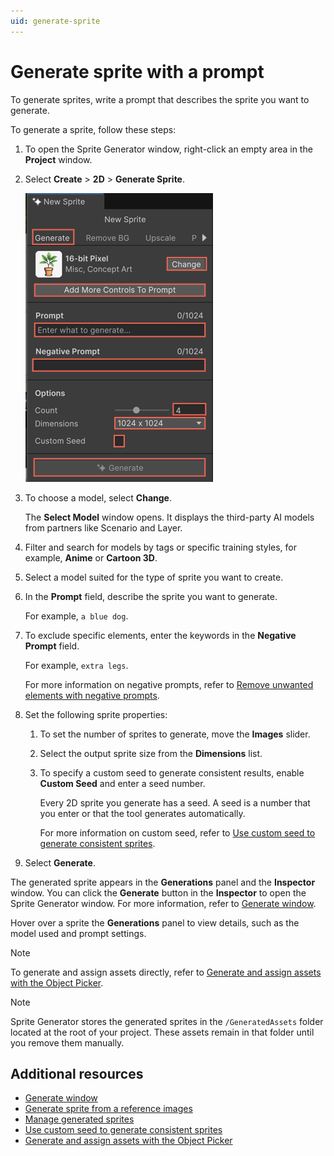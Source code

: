 ```yaml
---
uid: generate-sprite
---
```


# Generate sprite with a prompt

To generate sprites, write a prompt that describes the sprite you want to generate.

To generate a sprite, follow these steps:

1. To open the Sprite Generator window, right-click an empty area in the **Project** window.
1. Select **Create** > **2D** > **Generate Sprite**.

    ![Generate window with fields to generate sprit](../images/sprite.png)

1. To choose a model, select **Change**.

   The **Select Model** window opens. It displays the third-party AI models from partners like Scenario and Layer. 
1. Filter and search for models by tags or specific training styles, for example, **Anime** or **Cartoon 3D**. 
1. Select a model suited for the type of sprite you want to create.
1. In the **Prompt** field, describe the sprite you want to generate.

   For example, `a blue dog`.

1. To exclude specific elements, enter the keywords in the **Negative Prompt** field.

   For example, `extra legs`.

   For more information on negative prompts, refer to [Remove unwanted elements with negative prompts](xref:negative-prompt).
1. Set the following sprite properties:

   1. To set the number of sprites to generate, move the **Images** slider.
   1. Select the output sprite size from the **Dimensions** list.
   1. To specify a custom seed to generate consistent results, enable **Custom Seed** and enter a seed number.
   
      Every 2D sprite you generate has a seed. A seed is a number that you enter or that the tool generates automatically. 

      For more information on custom seed, refer to [Use custom seed to generate consistent sprites](xref:custom-seed).
1. Select **Generate**.

The generated sprite appears in the **Generations** panel and the **Inspector** window. You can click the **Generate** button in the **Inspector** to open the Sprite Generator window. For more information, refer to [Generate window](xref:generate-window-sprite).

Hover over a sprite the **Generations** panel to view details, such as the model used and prompt settings.

> [!NOTE]
> To generate and assign assets directly, refer to [Generate and assign assets with the Object Picker](xref:asset-picker).

> [!NOTE]
> Sprite Generator stores the generated sprites in the `/GeneratedAssets` folder located at the root of your project. These assets remain in that folder until you remove them manually.

## Additional resources

* [Generate window](xref:generate-window-sprite)
* [Generate sprite from a reference images](xref:reference-sprite)
* [Manage generated sprites](xref:manage-sprite)
* [Use custom seed to generate consistent sprites](xref:custom-seed)
* [Generate and assign assets with the Object Picker](xref:asset-picker)